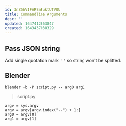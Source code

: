 ```yaml
---
id: 3nZ5hVIFAR7mFuktUTV0U
title: Commandline Arguments
desc: ''
updated: 1647412863847
created: 1643437038329
---
```

## Pass JSON string
Add single quotation mark `'` `'` so string won't be splitted.

## Blender

`blender -b -P script.py -- arg0 arg1`

> script.py

```
argv = sys.argv
argv = argv[argv.index("--") + 1:]
arg0 = argv[0]
arg1 = argv[1]
```